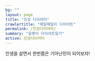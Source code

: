 ```yaml
---
bg: ""
layout: page
title: "진성 다이어터"
crawlertitle: "매일매일이 다이어트"
permalink: /진성다이어터/
summary: "윤짱이 다이어트일기"
active: 진성다이어터
---
```


인생을 살면서 한번쯤은 기아난민이 되어보자!

